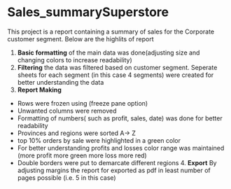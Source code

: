 # Sales_summarySuperstore
This project is a report  containing a summary of sales for the Corporate customer segment.
Below are the highlits of report
1. **Basic formatting** of the main data was done(adjusting size and changing colors to increase readability)
2. **Filtering** the data was filtered based on customer segment. Seperate sheets for each segment (in this case 4 segments) were created for better understanding the data
3. **Report Making**
- Rows were frozen using (freeze pane option)
- Unwanted columns were removed
- Formatting of numbers( such as profit, sales, date) was done for better readability
- Provinces and regions were sorted A-> Z
- top 10% orders by sale were highlighted in a green color
- For better understanding profits and losses color range was maintained (more profit more green more loss more red)
- Double borders were put to demarcate different regions
  4. **Export**
  By adjusting margins the report for exported as pdf in least number of pages possible (i.e. 5 in this case)

